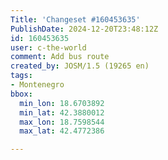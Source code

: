 ```yaml
---
Title: 'Changeset #160453635'
PublishDate: 2024-12-20T23:48:12Z
id: 160453635
user: c-the-world
comment: Add bus route
created_by: JOSM/1.5 (19265 en)
tags:
- Montenegro
bbox:
  min_lon: 18.6703892
  min_lat: 42.3880012
  max_lon: 18.7598544
  max_lat: 42.4772386

---
```

